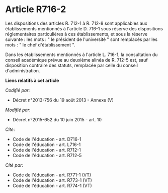 # Article R716-2

Les dispositions des articles R. 712-1 à R. 712-8 sont applicables aux établissements mentionnés à l'article D. 716-1 sous
réserve des dispositions réglementaires particulières à ces établissements, et sous la réserve suivante : les mots : " le
président de l'université " sont remplacés par les mots : " le chef d'établissement ". 

Dans les établissements mentionnés à l'article L. 716-1, la consultation du       conseil académique prévue au deuxième
alinéa de R. 712-5 est, sauf disposition contraire des statuts, remplacée par celle du conseil d'administration.

**Liens relatifs à cet article**

_Codifié par_:

  - Décret n°2013-756 du 19 août 2013 -  Annexe (V)

_Modifié par_:

  - Décret n°2015-652 du 10 juin 2015 - art. 10

_Cite_:

  - Code de l'éducation - art. D716-1
  - Code de l'éducation - art. L716-1
  - Code de l'éducation - art. R712-1
  - Code de l'éducation - art. R712-5

_Cité par_:

  - Code de l'éducation - art. R771-1 (VT)
  - Code de l'éducation - art. R773-1 (VT)
  - Code de l'éducation - art. R774-1 (VT)
